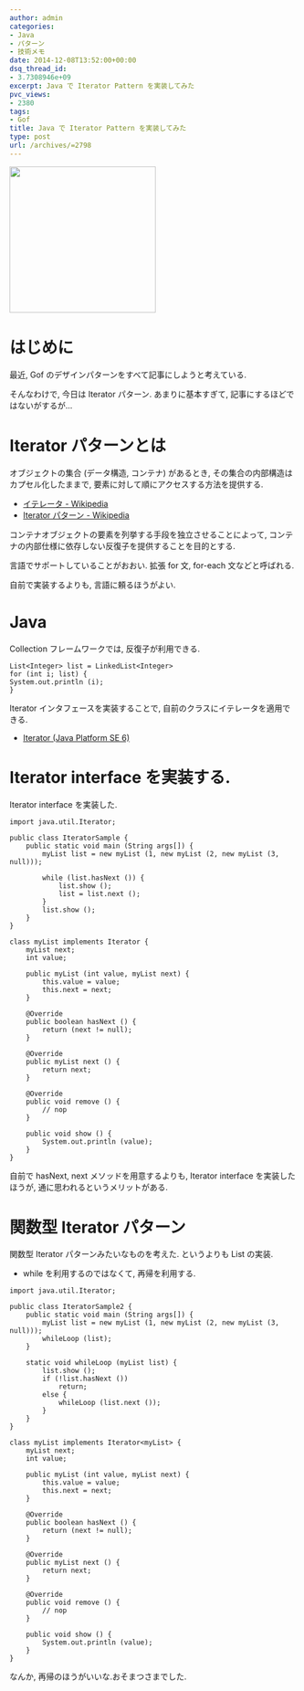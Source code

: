 ```yaml
---
author: admin
categories:
- Java
- パターン
- 技術メモ
date: 2014-12-08T13:52:00+00:00
dsq_thread_id:
- 3.7308946e+09
excerpt: Java で Iterator Pattern を実装してみた
pvc_views:
- 2380
tags:
- Gof
title: Java で Iterator Pattern を実装してみた
type: post
url: /archives/=2798
---
```


<a href="http://futurismo.biz/wp-content/uploads/java.png"><img alt="" src="http://futurismo.biz/wp-content/uploads/java.png" width="256" height="256" /></a>

はじめに
========

最近, Gof のデザインパターンをすべて記事にしようと考えている.

そんなわけで, 今日は Iterator パターン. あまりに基本すぎて,
記事にするほどではないがするが...

Iterator パターンとは
=====================

オブジェクトの集合 (データ構造, コンテナ) があるとき,
その集合の内部構造はカプセル化したままで,
要素に対して順にアクセスする方法を提供する.

-   [イテレータ -
    Wikipedia](http://ja.wikipedia.org/wiki/%E3%82%A4%E3%83%86%E3%83%AC%E3%83%BC%E3%82%BF)
-   [Iterator パターン -
    Wikipedia](http://ja.wikipedia.org/wiki/Iterator_%E3%83%91%E3%82%BF%E3%83%BC%E3%83%B3)

コンテナオブジェクトの要素を列挙する手段を独立させることによって,
コンテナの内部仕様に依存しない反復子を提供することを目的とする.

言語でサポートしていることがおおい. 拡張 for 文, for-each
文などと呼ばれる.

自前で実装するよりも, 言語に頼るほうがよい.

Java
====

Collection フレームワークでは, 反復子が利用できる.

``` {.java}
List<Integer> list = LinkedList<Integer>
for (int i; list) {
System.out.println (i);
}
```

Iterator インタフェースを実装することで,
自前のクラスにイテレータを適用できる.

-   [Iterator (Java Platform
    SE 6)](https://docs.oracle.com/javase/jp/6/api/java/util/Iterator.html)

Iterator interface を実装する.
==============================

Iterator interface を実装した.

``` {.java}
import java.util.Iterator;

public class IteratorSample {
    public static void main (String args[]) {
        myList list = new myList (1, new myList (2, new myList (3, null)));

        while (list.hasNext ()) {
            list.show ();
            list = list.next ();
        } 
        list.show ();
    }
}

class myList implements Iterator {
    myList next;
    int value;

    public myList (int value, myList next) {
        this.value = value;
        this.next = next;
    }

    @Override
    public boolean hasNext () {
        return (next != null);
    }

    @Override
    public myList next () {
        return next;
    }

    @Override
    public void remove () {
        // nop
    }

    public void show () {
        System.out.println (value);
    }
}
```

自前で hasNext, next メソッドを用意するよりも, Iterator interface
を実装したほうが, 通に思われるというメリットがある.

関数型 Iterator パターン
========================

関数型 Iterator パターンみたいなものを考えた. というよりも List の実装.

-   while を利用するのではなくて, 再帰を利用する.

``` {.java}
import java.util.Iterator;

public class IteratorSample2 {
    public static void main (String args[]) {
        myList list = new myList (1, new myList (2, new myList (3, null)));
        whileLoop (list);
    }

    static void whileLoop (myList list) {
        list.show ();
        if (!list.hasNext ())
            return;
        else { 
            whileLoop (list.next ());
        }
    }
}

class myList implements Iterator<myList> {
    myList next;
    int value;

    public myList (int value, myList next) {
        this.value = value;
        this.next = next;
    }

    @Override
    public boolean hasNext () {
        return (next != null);
    }

    @Override
    public myList next () {
        return next;
    }

    @Override
    public void remove () {
        // nop
    }

    public void show () {
        System.out.println (value);
    }
}
```

なんか, 再帰のほうがいいな.おそまつさまでした.

